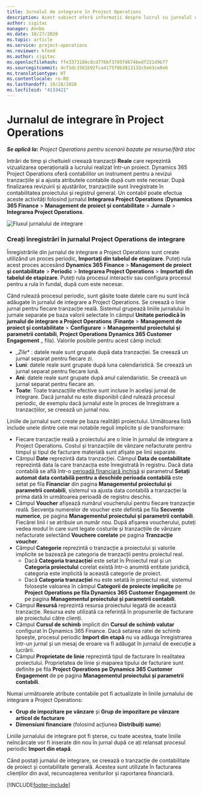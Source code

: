 ```yaml
---
title: Jurnalul de integrare în Project Operations
description: Acest subiect oferă informații despre lucrul cu jurnalul de integrare în Project Operations.
author: sigitac
manager: Annbe
ms.date: 10/27/2020
ms.topic: article
ms.service: project-operations
ms.reviewer: kfend
ms.author: sigitac
ms.openlocfilehash: ffe3373184c8cd776bf3705fd674bedf221d9b77
ms.sourcegitcommit: 4cf1dc1561b92fca4175f0b3813133c5e63ce8e6
ms.translationtype: HT
ms.contentlocale: ro-RO
ms.lasthandoff: 10/28/2020
ms.locfileid: "4133421"
---
```

# <a name="integration-journal-in-project-operations"></a>Jurnalul de integrare în Project Operations

_**Se aplică la:** Project Operations pentru scenarii bazate pe resurse/fără stoc_

Intrări de timp și cheltuieli creează tranzacții **Reale** care reprezintă vizualizarea operațională a lucrului realizat într-un proiect. Dynamics 365 Project Operations oferă contabililor un instrument pentru a revizui tranzacțiile și a ajusta atributele contabile după cum este necesar. După finalizarea revizuirii și ajustărilor, tranzacțiile sunt înregistrate în contabilitatea proiectului și registrul general. Un contabil poate efectua aceste activități folosind jurnalul **Integrarea Project Operations** (**Dynamics 365 Finance** > **Management de proiect și contabilitate** > **Jurnale** > **Integrarea Project Operations**.

![Fluxul jurnalului de integrare](./media/IntegrationJournal.png)

### <a name="create-records-in-the-project-operations-integration-journal"></a>Creați înregistrări în jurnalul Project Operations de integrare

Înregistrările din jurnalul de integrare a Project Operations sunt create utilizând un proces periodic, **Importați din tabelul de etapizare**. Puteți rula acest proces accesând **Dynamics 365 Finance** > **Management de proiect și contabilitate** > **Periodic** > **Integrarea Project Operations** > **Importați din tabelul de etapizare**. Puteți rula procesul interactiv sau configura procesul pentru a rula în fundal, după cum este necesar.

Când rulează procesul periodic, sunt găsite toate datele care nu sunt încă adăugate în jurnalul de integrare a Project Operations. Se creează o linie jurnal pentru fiecare tranzacție reală.
Sistemul grupează liniile jurnalului în jurnale separate pe baza valorii selectate în câmpul **Unitate periodică în jurnalul de integrare a Project Operations** (**Finanțe** > **Management de proiect și contabilitate** > **Configurare** > **Managementul proiectului și parametrii contabili**, **Project Operations Dynamics 365 Customer Engagement** _ fila). Valorile posibile pentru acest câmp includ:

  - _*Zile** : datele reale sunt grupate după data tranzacției. Se creează un jurnal separat pentru fiecare zi.
  - **Luni**: datele reale sunt grupate după luna calendaristică. Se creează un jurnal separat pentru fiecare lună.
  - **Ani**: datele reale sunt grupate după anul calendaristic. Se creează un jurnal separat pentru fiecare an.
  - **Toate**: Toate tranzacțiile efective sunt incluse în același jurnal de integrare. Dacă jurnalul nu este disponibil când rulează procesul periodic, de exemplu dacă jurnalul este în proces de înregistrare a tranzacțiilor, se creează un jurnal nou.

Liniile de jurnalul sunt create pe baza realității proiectului. Următoarea listă include unele dintre cele mai notabile reguli implicite și de transformare:

  - Fiecare tranzacție reală a proiectului are o linie în jurnalul de integrare a Project Operations. Costul și tranzacțiile de vânzare nefacturate pentru timpul și tipul de facturare materială sunt afișate pe linii separate.
  - Câmpul **Date** reprezintă data tranzacției. Câmpul **Data de contabilitate** reprezintă data la care tranzacția este înregistrată în registru. Dacă data contabilă se află într-o [perioadă financiară închisă](https://docs.microsoft.com/dynamics365/finance/general-ledger/close-general-ledger-at-period-end) și parametrul **Setați automat data contabilă pentru a deschide perioada contabilă** este setat pe fila **Financiar** din pagina **Managementul proiectului și parametrii contabili**, sistemul va ajusta data contabilă a tranzacției la prima dată în următoarea perioadă de registru deschis.
  - Câmpul **Voucher** afișează numărul voucherului pentru fiecare tranzacție reală. Secvența numerelor de voucher este definită pe fila **Secvențe numerice**, pe pagina **Managementul proiectului și parametrii contabili**. Fiecărei linii i se atribuie un număr nou. După afișarea voucherului, puteți vedea modul în care sunt legate costurile și tranzacțiile de vânzare nefacturate selectând **Vouchere corelate** pe pagina **Tranzacție voucher**.
  - Câmpul **Categorie** reprezintă o tranzacție a proiectului și valorile implicite se bazează pe categoria de tranzacții pentru proiectul real.
    - Dacă **Categoria tranzacției** este setat în Proiectul real și un **Categoria proiectului** corelat există într-o anumită entitate juridică, categoria este implicită la această categorie de proiect.
    - Dacă **Categoria tranzacției** nu este setată în proiectul real, sistemul folosește valoarea în câmpul **Categorii de proiecte implicite** pe **Project Operations pe fila Dynamics 365 Customer Engagement** de pe pagina **Managementul proiectului și parametrii contabili**.
  - Câmpul **Resursă** reprezintă resursa proiectului legată de această tranzacție. Resursa este utilizată ca referință în propunerile de facturare ale proiectului către clienți.
  - Câmpul **Cursul de schimb** implicit din **Cursul de schimb valutar** configurat în Dynamics 365 Finance. Dacă setarea ratei de schimb lipsește, procesul periodic **Import din etapă** nu va adăuga înregistrarea într-un jurnal și un mesaj de eroare va fi adăugat în jurnalul de execuție a lucrării.
  - Câmpul **Proprietate de linie** reprezintă tipul de facturare în realitatea proiectului. Proprietatea de linie și maparea tipului de facturare sunt definite pe fila **Project Operations pe Dynamics 365 Customer Engagement** de pe pagina **Managementul proiectului și parametrii contabili**.

Numai următoarele atribute contabile pot fi actualizate în liniile jurnalului de integrare a Project Operations:

- **Grup de impozitare pe vânzare** și **Grup de impozitare pe vânzare articol de facturare**
- **Dimensiuni financiare** (folosind acțiunea **Distribuiți sume**)

Liniile jurnalului de integrare pot fi șterse, cu toate acestea, toate liniile neîncărcate vor fi inserate din nou în jurnal după ce ați relansat procesul periodic **Import din etapă**.

Când postați jurnalul de integrare, se creează o tranzacție de contabilitate de proiect și contabilitate generală. Acestea sunt utilizate în facturarea clienților din aval, recunoașterea veniturilor și raportarea financiară.


[!INCLUDE[footer-include](../includes/footer-banner.md)]